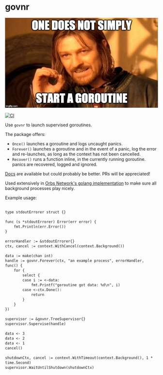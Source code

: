 # govnr
![one does not simply start a goroutine.](https://raw.githubusercontent.com/orbs-network/govnr/master/one-does-not-simply.jpg)

[![CI](https://circleci.com/gh/orbs-network/govnr/tree/master.svg?style=svg)](https://circleci.com/gh/orbs-network/govnr/tree/master)

Use `govnr` to launch supervised goroutines. 

The package offers:
* `Once()` launches a goroutine and logs uncaught panics.
* `Forever()` launches a goroutine and in the event of a panic, log the error and re-launches, as long as the context has not been cancelled.
* `Recover()` runs a function inline, in the currently running goroutine. panics are recovered, logged and ignored.

[Docs](https://godoc.org/github.com/orbs-network/govnr) are available but could probably be better. PRs will be appreciated!

Used extensively in [Orbs Network's golang implementation](https://github.com/orbs-network/orbs-network-go) to make sure all background processes play nicely.

Example usage:
```golang

type stdoutErrorer struct {}

func (s *stdoutErrorer) Error(err error) {
	fmt.Println(err.Error())
}

errorHandler := &stdoutErrorer{}
ctx, cancel := context.WithCancel(context.Background())

data := make(chan int)
handle := govnr.Forever(ctx, "an example process", errorHandler, func() {
	for {
		select {
		case i := <-data:
			fmt.Printf("goroutine got data: %d\n", i)
		case <-ctx.Done():
			return
		}
	}
})

supervisor := &govnr.TreeSupervisor{}
supervisor.Supervise(handle)

data <- 3
data <- 2
data <- 1
cancel()

shutdownCtx, cancel := context.WithTimeout(context.Background(), 1 * time.Second)
supervisor.WaitUntilShutdown(shutdownCtx)
```
